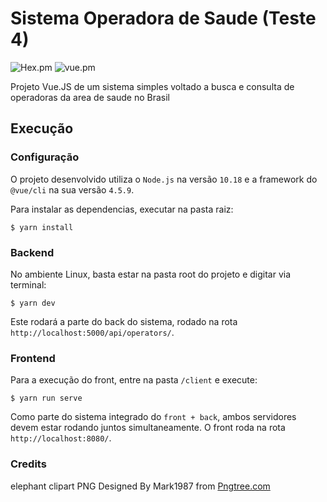 # Sistema Operadora de Saude (Teste 4)
![Hex.pm](https://img.shields.io/badge/node-%3E%3D%2010.18-blue?logo=Node.js&link=https://nodejs.org/en/) ![vue.pm](https://img.shields.io/badge/node-%3E%3D%204.5.9-blue?logo=Vue.js)

Projeto Vue.JS de um sistema simples voltado a busca e consulta de operadoras da area de saude no Brasil

## Execução

### Configuração

O projeto desenvolvido utiliza o `Node.js` na versão `10.18` e a framework do `@vue/cli` 
na sua versão `4.5.9`.

Para instalar as dependencias, executar na pasta raiz:

```$ yarn install```

### Backend

No ambiente Linux, basta estar na pasta root do projeto e digitar via terminal:

```$ yarn dev ```

Este rodará a parte do back do sistema, rodado na rota `http://localhost:5000/api/operators/`.

### Frontend

Para a execução do front, entre na pasta `/client` e execute:

```$ yarn run serve ```

Como parte do sistema integrado do `front + back`, ambos servidores devem estar rodando 
juntos simultaneamente. O front roda na rota `http://localhost:8080/`.

### Credits
elephant clipart PNG Designed By Mark1987 from <a href="https://pngtree.com">Pngtree.com</a>